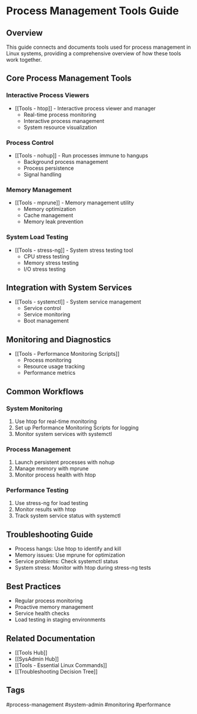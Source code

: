 # Process Management Tools Guide

## Overview
This guide connects and documents tools used for process management in Linux systems, providing a comprehensive overview of how these tools work together.

## Core Process Management Tools

### Interactive Process Viewers
- [[Tools - htop]] - Interactive process viewer and manager
  * Real-time process monitoring
  * Interactive process management
  * System resource visualization

### Process Control
- [[Tools - nohup]] - Run processes immune to hangups
  * Background process management
  * Process persistence
  * Signal handling

### Memory Management
- [[Tools - mprune]] - Memory management utility
  * Memory optimization
  * Cache management
  * Memory leak prevention

### System Load Testing
- [[Tools - stress-ng]] - System stress testing tool
  * CPU stress testing
  * Memory stress testing
  * I/O stress testing

## Integration with System Services
- [[Tools - systemctl]] - System service management
  * Service control
  * Service monitoring
  * Boot management

## Monitoring and Diagnostics
- [[Tools - Performance Monitoring Scripts]]
  * Process monitoring
  * Resource usage tracking
  * Performance metrics

## Common Workflows

### System Monitoring
1. Use htop for real-time monitoring
2. Set up Performance Monitoring Scripts for logging
3. Monitor system services with systemctl

### Process Management
1. Launch persistent processes with nohup
2. Manage memory with mprune
3. Monitor process health with htop

### Performance Testing
1. Use stress-ng for load testing
2. Monitor results with htop
3. Track system service status with systemctl

## Troubleshooting Guide
- Process hangs: Use htop to identify and kill
- Memory issues: Use mprune for optimization
- Service problems: Check systemctl status
- System stress: Monitor with htop during stress-ng tests

## Best Practices
- Regular process monitoring
- Proactive memory management
- Service health checks
- Load testing in staging environments

## Related Documentation
- [[Tools Hub]]
- [[SysAdmin Hub]]
- [[Tools - Essential Linux Commands]]
- [[Troubleshooting Decision Tree]]

## Tags
#process-management #system-admin #monitoring #performance